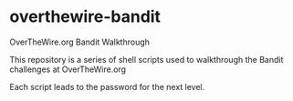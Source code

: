 # overthewire-bandit
OverTheWire.org Bandit Walkthrough

This repository is a series of shell scripts used to walkthrough the Bandit challenges at OverTheWire.org

Each script leads to the password for the next level.
